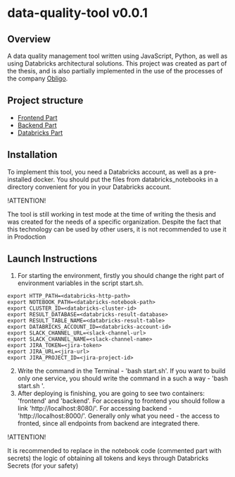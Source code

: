 # data-quality-tool v0.0.1
## Overview
A data quality management tool written using JavaScript, Python, as well as using Databricks architectural solutions.
This project was created as part of the thesis, and is also partially implemented in the use of the processes of the company [Obligo](https://myobligo.com/).

## Project structure
 - [Frontend Part](https://github.com/Razent1/data-quality-tool/tree/master/frontend)
 - [Backend Part](https://github.com/Razent1/data-quality-tool/tree/master/backend)
 - [Databricks Part](https://github.com/Razent1/data-quality-tool/tree/master/databricks_notebooks)

## Installation
To implement this tool, you need a Databricks account, as well as a pre-installed docker.
You should put the files from databricks_notebooks in a directory convenient for you in your Databricks account.

!ATTENTION! 

The tool is still working in test mode at the time of writing the thesis and was created for the needs of a specific organization. Despite the fact that this technology can be used by other users, it is not recommended to use it in Prodoction

## Launch Instructions
1) For starting the environment, firstly you should change the right part of environment variables in the script start.sh.
```export SERVER_HOST=<databricks-host>
export HTTP_PATH=<databricks-http-path>
export NOTEBOOK_PATH=<databricks-notebook-path>
export CLUSTER_ID=<databricks-cluster-id>
export RESULT_DATABASE=<databricks-result-database>
export RESULT_TABLE_NAME=<databricks-result-table>
export DATABRICKS_ACCOUNT_ID=<databricks-account-id>
export SLACK_CHANNEL_URL=<slack-channel-url>
export SLACK_CHANNEL_NAME=<slack-channel-name>
export JIRA_TOKEN=<jira-token>
export JIRA_URL=<jira-url>
export JIRA_PROJECT_ID=<jira-project-id>
```
2) Write the command in the Terminal - 'bash start.sh'. If you want to build only one service, you should write the command in a such a way - 'bash start.sh <name-of-service>'.
3) After deploying is finishing, you are going to see two containers: 'frontend' and 'backend'. For accessing to frontend you should follow a link 'http://localhost:8080/'.
For accessing backend - 'http://localhost:8000/'. Generally only what you need - the access to fronted, since all endpoints from backend are integrated there.

!ATTENTION!

It is recommended to replace in the notebook code (commented part with secrets) the logic of obtaining all tokens and keys through Databricks Secrets (for your safety)